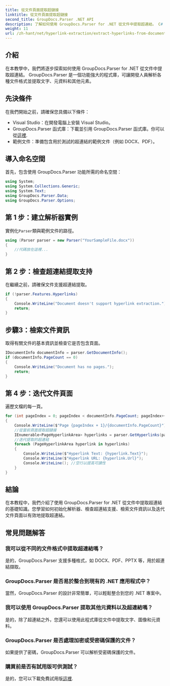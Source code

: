 ```yaml
---
title: 從文件頁面提取超鏈接
linktitle: 從文件頁面提取超鏈接
second_title: GroupDocs.Parser .NET API
description: 了解如何使用 GroupDocs.Parser for .NET 從文件中提取超連結。 C# 中超連結擷取的逐步指南。
weight: 11
url: /zh-hant/net/hyperlink-extraction/extract-hyperlinks-from-document-page/
---
```

## 介紹
在本教學中，我們將逐步探索如何使用 GroupDocs.Parser for .NET 從文件中提取超連結。 GroupDocs.Parser 是一個功能強大的程式庫，可讓開發人員解析各種文件格式並提取文字、元資料和其他元素。
## 先決條件
在我們開始之前，請確保您具備以下條件：
- Visual Studio：在開發電腦上安裝 Visual Studio。
-  GroupDocs.Parser 函式庫：下載並引用 GroupDocs.Parser 函式庫。你可以從[這裡](https://releases.groupdocs.com/parser/net/).
- 範例文件：準備包含用於測試的超連結的範例文件（例如 DOCX、PDF）。

## 導入命名空間
首先，包含使用 GroupDocs.Parser 功能所需的命名空間：
```csharp
using System;
using System.Collections.Generic;
using System.Text;
using GroupDocs.Parser.Data;
using GroupDocs.Parser.Options;
```
## 第 1 步：建立解析器實例
實例化`Parser`類與範例文件的路徑。
```csharp
using (Parser parser = new Parser("YourSampleFile.docx"))
{
    //代碼放在這裡...
}
```
## 第 2 步：檢查超連結提取支持
在繼續之前，請確保文件支援超連結提取。
```csharp
if (!parser.Features.Hyperlinks)
{
    Console.WriteLine("Document doesn't support hyperlink extraction.");
    return;
}
```
## 步驟3：檢索文件資訊
取得有關文件的基本資訊並檢查它是否包含頁面。
```csharp
IDocumentInfo documentInfo = parser.GetDocumentInfo();
if (documentInfo.PageCount == 0)
{
    Console.WriteLine("Document has no pages.");
    return;
}
```
## 第 4 步：迭代文件頁面
遍歷文檔的每一頁。
```csharp
for (int pageIndex = 0; pageIndex < documentInfo.PageCount; pageIndex++)
{
    Console.WriteLine($"Page {pageIndex + 1}/{documentInfo.PageCount}");
    //從當前頁面提取超鏈接
    IEnumerable<PageHyperlinkArea> hyperlinks = parser.GetHyperlinks(pageIndex);
    //迭代提取的超連結
    foreach (PageHyperlinkArea hyperlink in hyperlinks)
    {
        Console.WriteLine($"Hyperlink Text: {hyperlink.Text}");
        Console.WriteLine($"Hyperlink URL: {hyperlink.Url}");
        Console.WriteLine(); //空行以提高可讀性
    }
}
```

## 結論
在本教程中，我們介紹了使用 GroupDocs.Parser for .NET 從文件中提取超連結的基礎知識。您學習如何初始化解析器、檢查超連結支援、檢索文件資訊以及迭代文件頁面以有效地提取超連結。

## 常見問題解答
### 我可以從不同的文件格式中提取超連結嗎？
是的，GroupDocs.Parser 支援多種格式，如 DOCX、PDF、PPTX 等，用於超連結擷取。
### GroupDocs.Parser 是否易於整合到現有的 .NET 應用程式中？
當然，GroupDocs.Parser 的設計非常簡單，可以輕鬆整合到您的 .NET 專案中。
### 我可以使用 GroupDocs.Parser 提取其他元資料以及超連結嗎？
是的，除了超連結之外，您還可以使用此程式庫從文件中提取文字、圖像和元資料。
### GroupDocs.Parser 是否處理加密或受密碼保護的文件？
如果提供了密碼，GroupDocs.Parser 可以解析受密碼保護的文件。
### 購買前是否有試用版可供測試？
是的，您可以下載免費試用版[這裡](https://releases.groupdocs.com/).